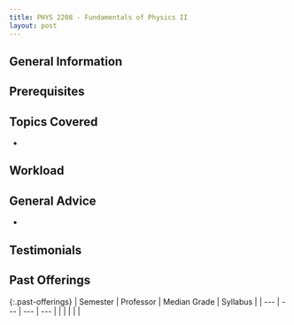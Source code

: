 ```yaml
---
title: PHYS 2208 - Fundamentals of Physics II
layout: post
---
```


<link rel="stylesheet" href="../main.css">

## General Information



## Prerequisites



## Topics Covered

  - 

## Workload



## General Advice

  - 

## Testimonials



## Past Offerings

{:.past-offerings}
| Semester | Professor | Median Grade | Syllabus |
| --- | --- | --- | --- |
|  |  |  |  |
